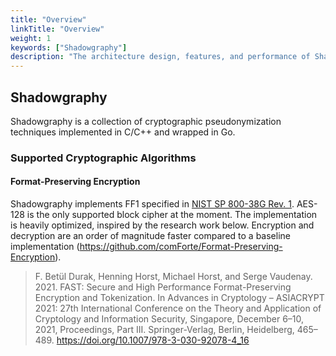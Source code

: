 ```yaml
---
title: "Overview"
linkTitle: "Overview"
weight: 1
keywords: ["Shadowgraphy"]
description: "The architecture design, features, and performance of Shadowgraphy."
---
```


## Shadowgraphy

Shadowgraphy is a collection of cryptographic pseudonymization techniques implemented in C/C++ and wrapped in Go.

### Supported Cryptographic Algorithms

#### Format-Preserving Encryption

Shadowgraphy implements FF1 specified in [NIST SP 800-38G Rev. 1](https://csrc.nist.gov/pubs/sp/800/38/g/r1/ipd).
AES-128 is the only supported block cipher at the moment.
The implementation is heavily optimized, inspired by the research work below.
Encryption and decryption are an order of magnitude faster compared to a baseline implementation (https://github.com/comForte/Format-Preserving-Encryption).

> F. Betül Durak, Henning Horst, Michael Horst, and Serge Vaudenay. 2021. FAST: Secure and High Performance Format-Preserving Encryption and Tokenization. In Advances in Cryptology – ASIACRYPT 2021: 27th International Conference on the Theory and Application of Cryptology and Information Security, Singapore, December 6–10, 2021, Proceedings, Part III. Springer-Verlag, Berlin, Heidelberg, 465–489. https://doi.org/10.1007/978-3-030-92078-4_16